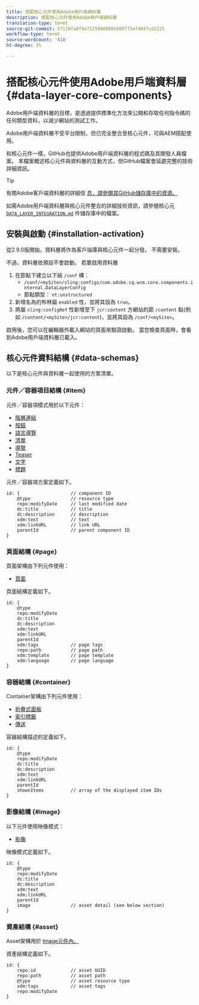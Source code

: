 ```yaml
---
title: 搭配核心元件使用Adobe用戶端資料層
description: 搭配核心元件使用Adobe用戶端資料層
translation-type: tm+mt
source-git-commit: 57116fa8f8a71259400881609775af4047cd2225
workflow-type: tm+mt
source-wordcount: '418'
ht-degree: 3%

---
```



# 搭配核心元件使用Adobe用戶端資料層 {#data-layer-core-components}

Adobe用戶端資料層的目標，是透過提供標準化方法來公開和存取任何指令碼的任何類型資料，以減少網站的測試工作。

Adobe用戶端資料層不受平台限制，但已完全整合至核心元件，可與AEM搭配使用。

和核心元件一樣，GitHub也提供Adobe用戶端資料層的程式碼及其開發人員檔案。 本檔案概述核心元件與資料層的互動方式，但GitHub檔案會延遲完整的技術詳細資訊。

>[!TIP]
>
>有關Adobe客戶端資料層的詳細信 [息，請參閱其GitHub儲存庫中的資源。](https://github.com/adobe/adobe-client-data-layer)
>
>如需Adobe用戶端資料層與核心元件整合的詳細技術資訊，請參閱核心元 [`DATA_LAYER_INTEGRATION.md`](https://github.com/adobe/aem-core-wcm-components/blob/master/DATA_LAYER_INTEGRATION.md) 件儲存庫中的檔案。


## 安裝與啟動 {#installation-activation}

從2.9.0版開始，資料層將作為客戶端庫與核心元件一起分發。 不需要安裝。

不過，資料層依預設不會啟動。 若要啟用資料層

1. 在節點下建立以下結 `/conf` 構：
   * `/conf/<mySite>/sling:configs/com.adobe.cq.wcm.core.components.internal.DataLayerConfig`
   * 節點類型： `nt:unstructured`
1. 新增名為的布林屬 `enabled` 性，並將其設為 `true`。
1. 將屬 `sling:configRef` 性新增至下 `jcr:content` 方網站的節 `/content` 點(例如 `/content/<mySite>/jcr:content`)，並將其設為 `/conf/<mySite>`。

啟用後，您可以在編輯器外載入網站的頁面來驗證啟動。 當您檢查頁面時，會看到Adobe用戶端資料層已載入。

## 核心元件資料結構 {#data-schemas}

以下是核心元件與資料層一起使用的方案清單。

### 元件／容器項目結構 {#item}

元件／容器項模式用於以下元件：

* [階層連結](/help/components/breadcrumb.md)
* [按鈕](/help/components/button.md)
* [語言導覽](/help/components/language-navigation.md)
* [清單](/help/components/list.md)
* [導覽](/help/components/navigation.md)
* [Teaser](/help/components/teaser.md)
* [文字](/help/components/text.md)
* [標題](/help/components/title.md)

元件／容器項方案定義如下。

```
id: {                   // component ID
    @type               // resource type
    repo:modifyDate     // last modified date
    dc:title            // title
    dc:description      // description
    xdm:text            // text
    xdm:linkURL         // link URL
    parentId            // parent component ID
}
```


### 頁面結構 {#page}

頁面架構由下列元件使用：

* [頁面](/help/components/page.md)

頁面結構定義如下。

```
id: {
    @type
    repo:modifyDate
    dc:title
    dc:description
    xdm:text
    xdm:linkURL
    parentId
    xdm:tags            // page tags
    repo:path           // page path
    xdm:template        // page template
    xdm:language        // page language
}
```

### 容器結構 {#container}

Container架構由下列元件使用：

* [折疊式面板](/help/components/accordion.md)
* [索引標籤](/help/components/tabs.md)
* [傳送](/help/components/carousel.md)

容器結構描述的定義如下。

```
id: {
    @type
    repo:modifyDate
    dc:title
    dc:description
    xdm:text
    xdm:linkURL
    parentId
    shownItems          // array of the displayed item IDs
}
```

### 影像結構 {#image}

以下元件使用映像模式：

* [影像](/help/components/image.md)

映像模式定義如下。

```
id: {
    @type
    repo:modifyDate
    dc:title
    dc:description
    xdm:text
    xdm:linkURL
    parentId
    image               // asset detail (see below section)
}
```

### 資產結構 {#asset}

Asset架構用於 [Image元件內。](/help/components/image.md)

資產結構定義如下。

```
id: {
    repo:id             // asset UUID
    repo:path           // asset path
    @type               // asset resource type
    xdm:tags            // asset tags
    repo:modifyDate
}
```

